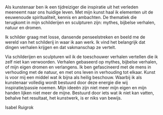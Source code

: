 Als kunstenaar ben ik een tijdreiziger die inspiratie uit het verleden meeneemt naar ons huidige leven. Met mijn kunst haal ik elementen uit de eeuwenoude spiritualiteit, kennis en ambachten. De thematiek die terugkomt in mijn schilderijen en sculpturen zijn: mythes, bijbelse verhalen, natuur en dromen.

Ik schilder graag met losse, dansende penseelstreken en beeld me de wereld van het schilderij in waar ik aan werk. Ik vind het belangrijk dat dingen verhalen krijgen en dat vakmanschap ze vertelt. 

Via schilderijen en sculpturen wil ik de toeschouwer verhalen vertellen die ik zelf niet kan verwoorden. Verhalen gebaseerd op mythes, bijbelse verhalen, of mijn eigen dromen en verlangens. Ik ben gefascineerd met de mens in verhouding met de natuur, en met ons leven in verhouding tot elkaar. Kunst is voor mij een middel wat ik bijna als heilig beschouw. Waarbij ik als kunstenaar volledig wordt bestuurd door deze energie die wij inspiratie/passie noemen. Mijn ideeën zijn niet meer mijn eigen en mijn handen lijken niet meer de mijne. Bestuurd door iets wat ik niet kan vatten, behalve het resultaat, het kunstwerk, is er niks van bewijs.

Isabel Ruigrok
